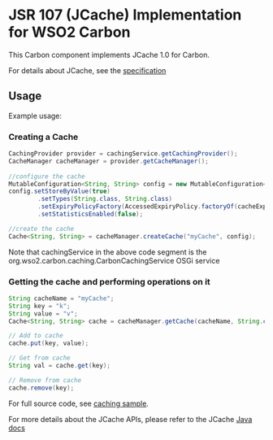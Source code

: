 # JSR 107 (JCache) Implementation for WSO2 Carbon

This Carbon component implements JCache 1.0 for Carbon.

For details about JCache, see the [specification](https://jcp.org/aboutJava/communityprocess/final/jsr107/index.html)

## Usage

Example usage:

### Creating a Cache

```java
CachingProvider provider = cachingService.getCachingProvider();
CacheManager cacheManager = provider.getCacheManager();
        
//configure the cache
MutableConfiguration<String, String> config = new MutableConfiguration<>();
config.setStoreByValue(true)
        .setTypes(String.class, String.class)
        .setExpiryPolicyFactory(AccessedExpiryPolicy.factoryOf(cacheExpiry))
        .setStatisticsEnabled(false);

//create the cache
Cache<String, String> = cacheManager.createCache("myCache", config);
```      
  
Note that cachingService in the above code segment is the org.wso2.carbon.caching.CarbonCachingService OSGi service   
  
### Getting the cache and performing operations on it
  
```java
String cacheName = "myCache";
String key = "k";
String value = "v";
Cache<String, String> cache = cacheManager.getCache(cacheName, String.class, String.class);

// Add to cache
cache.put(key, value);

// Get from cache
String val = cache.get(key);

// Remove from cache
cache.remove(key);
```  

For full source code, see [caching sample](samples/caching-sample).

For more details about the JCache APIs, please refer to the JCache 
[Java docs](http://www.javadoc.io/doc/javax.cache/cache-api/1.0.0)
